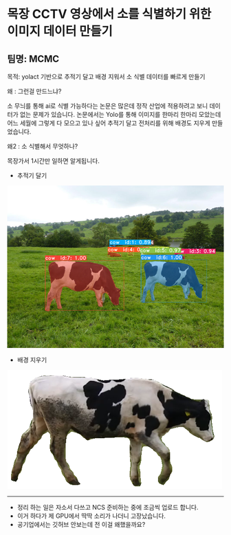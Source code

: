 목장 CCTV 영상에서 소를 식별하기 위한 이미지 데이터 만들기 
==============================================
팀명: MCMC
--------------------------------------

목적: yolact 기반으로 추적기 달고 배경 지워서
소 식별 데이터를 빠르게 만들기

왜 : 그런걸 만드느냐?

소 무늬를 통해 ai로 식별 가능하다는 논문은 많은데 
정작 산업에 적용하려고 보니 데이터가 없는 문제가 있습니다. 
논문에서는 Yolo를 통해 이미지를 한마리 한마리 모았는데
어느 세월에 그렇게 다 모으고 있나 싶어
추적기 달고 전처리를 위해 배경도 지우게 만들었습니다. 

왜2 : 소 식별해서 무엇하나?

목장가서 1시간만 일하면 알게됩니다. 

+ 추적기 달기

![output_image](./output_image.png)

+ 배경 지우기

![cow_id_1_num_0](./cow_id_1_num_0.png)


--------------------------------------
- 정리 하는 일은 자소서 다쓰고 NCS 준비하는 중에 조금씩 업로드 합니다. 
- 이거 하다가 제 GPU에서 딱딱 소리가 나더니 고장났습니다. 
- 공기업에서는 깃허브 안보는데 전 이걸 왜했을까요?

